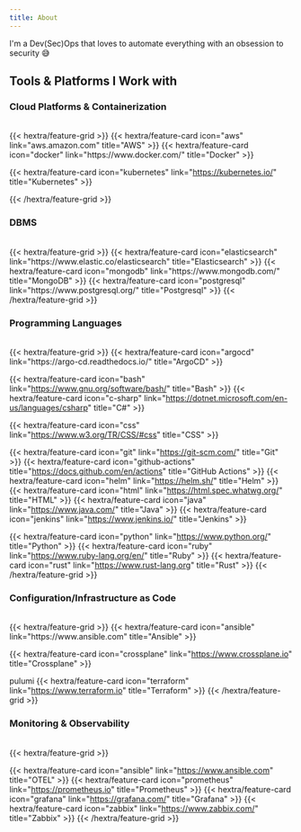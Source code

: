 ```yaml
---
title: About
---
```


I'm a Dev(Sec)Ops that loves to automate everything with an obsession to security 😅

## Tools & Platforms I Work with
### Cloud Platforms & Containerization 
<br />
{{< hextra/feature-grid >}}
{{< hextra/feature-card icon="aws" link="aws.amazon.com" title="AWS" >}}
{{< hextra/feature-card icon="docker" link="https://www.docker.com/" title="Docker" >}}

{{< hextra/feature-card icon="kubernetes" link="https://kubernetes.io/" title="Kubernetes" >}}



{{< /hextra/feature-grid >}}

### DBMS 
<br />
{{< hextra/feature-grid >}}
{{< hextra/feature-card icon="elasticsearch" link="https://www.elastic.co/elasticsearch" title="Elasticsearch" >}}
{{< hextra/feature-card icon="mongodb" link="https://www.mongodb.com/" title="MongoDB" >}}
{{< hextra/feature-card icon="postgresql" link="https://www.postgresql.org/" title="Postgresql" >}}
{{< /hextra/feature-grid >}}

### Programming Languages 
<br />
{{< hextra/feature-grid >}}
{{< hextra/feature-card icon="argocd" link="https://argo-cd.readthedocs.io/" title="ArgoCD" >}}

{{< hextra/feature-card icon="bash" link="https://www.gnu.org/software/bash/" title="Bash" >}}
{{< hextra/feature-card icon="c-sharp" link="https://dotnet.microsoft.com/en-us/languages/csharp" title="C#" >}}

{{< hextra/feature-card icon="css" link="https://www.w3.org/TR/CSS/#css" title="CSS" >}}


{{< hextra/feature-card icon="git" link="https://git-scm.com/" title="Git" >}}
{{< hextra/feature-card icon="github-actions" title="https://docs.github.com/en/actions" title="GitHub Actions" >}}
{{< hextra/feature-card icon="helm" link="https://helm.sh/" title="Helm" >}}
{{< hextra/feature-card icon="html" link="https://html.spec.whatwg.org/" title="HTML" >}}
{{< hextra/feature-card icon="java" link="https://www.java.com/" title="Java" >}}
{{< hextra/feature-card icon="jenkins" link="https://www.jenkins.io/" title="Jenkins" >}}



{{< hextra/feature-card icon="python" link="https://www.python.org/" title="Python" >}}
{{< hextra/feature-card icon="ruby" link="https://www.ruby-lang.org/en/" title="Ruby" >}}
{{< hextra/feature-card icon="rust" link="https://www.rust-lang.org" title="Rust" >}}
{{< /hextra/feature-grid >}}

### Configuration/Infrastructure as Code
<br />
{{< hextra/feature-grid >}}
{{< hextra/feature-card icon="ansible" link="https://www.ansible.com" title="Ansible" >}}

{{< hextra/feature-card icon="crossplane" link="https://www.crossplane.io" title="Crossplane" >}}

pulumi
{{< hextra/feature-card icon="terraform" link="https://www.terraform.io" title="Terraform" >}}
{{< /hextra/feature-grid >}}

### Monitoring & Observability 
<br />
{{< hextra/feature-grid >}}


{{< hextra/feature-card icon="ansible" link="https://www.ansible.com" title="OTEL" >}}
{{< hextra/feature-card icon="prometheus" link="https://prometheus.io" title="Prometheus" >}}
{{< hextra/feature-card icon="grafana" link="https://grafana.com/" title="Grafana" >}}
{{< hextra/feature-card icon="zabbix" link="https://www.zabbix.com/" title="Zabbix" >}}
{{< /hextra/feature-grid >}}
